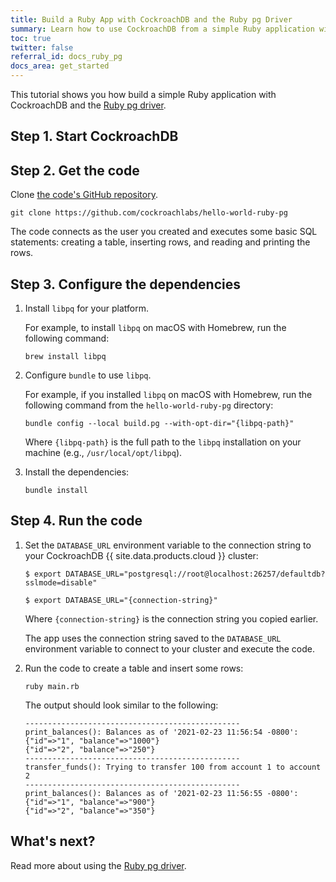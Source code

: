 ```yaml
---
title: Build a Ruby App with CockroachDB and the Ruby pg Driver
summary: Learn how to use CockroachDB from a simple Ruby application with the pg client driver.
toc: true
twitter: false
referral_id: docs_ruby_pg
docs_area: get_started
---
```



This tutorial shows you how build a simple Ruby application with CockroachDB and the [Ruby pg driver](https://deveiate.org/code/pg/PG/Connection.html).

## Step 1. Start CockroachDB


## Step 2. Get the code

Clone [the code's GitHub repository](https://github.com/cockroachlabs/hello-world-ruby-pg).

~~~shell
git clone https://github.com/cockroachlabs/hello-world-ruby-pg
~~~

The code connects as the user you created and executes some basic SQL statements: creating a table, inserting rows, and reading and printing the rows.

## Step 3. Configure the dependencies

1. Install `libpq` for your platform.

    For example, to install `libpq` on macOS with Homebrew, run the following command:

    ~~~shell
    brew install libpq
    ~~~

1. Configure `bundle` to use `libpq`.

    For example, if you installed `libpq` on macOS with Homebrew, run the following command from the `hello-world-ruby-pg` directory:

    ~~~shell
    bundle config --local build.pg --with-opt-dir="{libpq-path}"
    ~~~

    Where `{libpq-path}` is the full path to the `libpq` installation on your machine (e.g., `/usr/local/opt/libpq`).

1. Install the dependencies:

    ~~~shell
    bundle install
    ~~~

## Step 4. Run the code

1. Set the `DATABASE_URL` environment variable to the connection string to your CockroachDB {{ site.data.products.cloud }} cluster:

    <section class="filter-content" markdown="1" data-scope="local">

    ~~~ shell
    $ export DATABASE_URL="postgresql://root@localhost:26257/defaultdb?sslmode=disable"
    ~~~

    </section>

    <section class="filter-content" markdown="1" data-scope="cockroachcloud">

    ~~~ shell
    $ export DATABASE_URL="{connection-string}"
    ~~~

    Where `{connection-string}` is the connection string you copied earlier.

    </section>

    The app uses the connection string saved to the `DATABASE_URL` environment variable to connect to your cluster and execute the code.

1. Run the code to create a table and insert some rows:

    ~~~ shell
    ruby main.rb
    ~~~

    The output should look similar to the following:

    ~~~
    ------------------------------------------------
    print_balances(): Balances as of '2021-02-23 11:56:54 -0800':
    {"id"=>"1", "balance"=>"1000"}
    {"id"=>"2", "balance"=>"250"}
    ------------------------------------------------
    transfer_funds(): Trying to transfer 100 from account 1 to account 2
    ------------------------------------------------
    print_balances(): Balances as of '2021-02-23 11:56:55 -0800':
    {"id"=>"1", "balance"=>"900"}
    {"id"=>"2", "balance"=>"350"}
    ~~~

## What's next?

Read more about using the [Ruby pg driver](https://rubygems.org/gems/pg).
